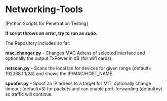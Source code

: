# Networking-Tools
[Python Scripts for Penetration Testing]

**If script throws an error, try to run as *sudo*.**

The Repository includes so far:

**mac_changer.py** - Changes MAC Adress of selected interface and optionally the output TxPower in dB (for wifi cards).

**netscan.py** - Scans the local lan for devices for given range (default= 192.168.1.1/24) and shows the IP/MAC/HOST_NAME.

**spoofer.py** - Spoof an IP adress to a target for MIT, optionally change timeout (default=3) for packets and can enable port-forwarding (default=y) so traffic will continue.

